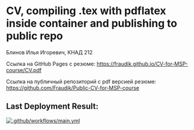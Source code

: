 # CV, compiling .tex with pdflatex inside container and publishing to public repo

Блинов Илья Игоревич, КНАД 212

Ссылка на GitHub Pages с резюме: https://fraudik.github.io/CV-for-MSP-course/CV.pdf

Ссылка на публичный репозиторий с pdf версией резюме: https://github.com/Fraudik/Public-CV-for-MSP-course

## Last Deployment Result:

[![.github/workflows/main.yml](https://github.com/Fraudik/CV-for-MSP-course/actions/workflows/main.yml/badge.svg)](https://github.com/Fraudik/CV-for-MSP-course/actions/workflows/main.yml)
